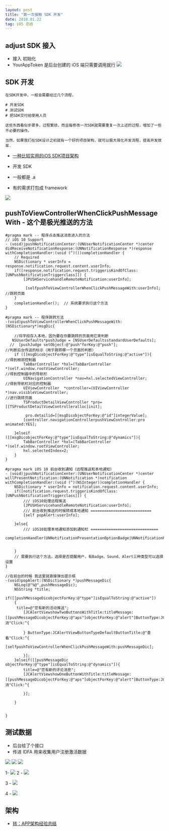 ```yaml
---
layout: post
title: "第一次接触 SDK 开发"
date: 2018.01.22
tag: iOS 总结
---   
```


## adjust SDK 接入
- 接入 初始化
- YourAppToken 是后台创建的 iOS 端只需要调用就行
![](media/15165828761245/15165881950052.jpg)

## SDK 开发

```
在SDK开发中，一般会需要经过几个流程，

# 开发SDK
# 测试SDK
# 把SDK交付给使用人员

这些东西看似步骤多，过程繁琐，而且每修改一次SDK就需要重复一次上述的过程，增加了一些不必要的操作。

当然，如果我们在SDK设计之初就有一个好的项目架构，就可以极大简化开发流程，提高开发效率.
```

- [一种比较实用的iOS SDK项目架构](https://www.jianshu.com/p/edc679a893c9)

- 开发 SDK
 - 一般都是 .a
 - 有的需求打包成 framework
 
![](media/15165828761245/15165913153841.jpg)

## pushToViewControllerWhenClickPushMessageWith - 这个是极光推送的方法
```
#pragma mark -- 程序点击推送消息进入的方法
// iOS 10 Support
- (void)jpushNotificationCenter:(UNUserNotificationCenter *)center didReceiveNotificationResponse:(UNNotificationResponse *)response withCompletionHandler:(void (^)())completionHandler {
    // Required
    NSDictionary * userInfo = response.notification.request.content.userInfo;
    if([response.notification.request.triggerisKindOfClass:[UNPushNotificationTriggerclass]]) {
        [JPUSHServicehandleRemoteNotification:userInfo];
        
         [selfpushToViewControllerWhenClickPushMessageWith:userInfo]; //跳转页面
    }
    completionHandler();  // 系统要求执行这个方法
}

#pragma mark -- 程序跳转方法
-(void)pushToViewControllerWhenClickPushMessageWith:(NSDictionary*)msgDic{
    
    //将字段存入本地，因为要在你要跳转的页面用它来判断
   NSUserDefaults*pushJudge = [NSUserDefaultsstandardUserDefaults];
  //  [pushJudge setObject:@"push"forKey:@"push"];
//判断后台传送的标示（用于跳转哪一个页面的判断）
    if ([[msgDicobjectForKey:@"type"]isEqualToString:@"active"]){
//得到根部控制器
        TabBarController *hxl=(TabBarController *)self.window.rootViewController;
//得到控制器中的导航栏
        UINavigationController *nav=hxl.selectedViewController;
//得到导航栏对应的控制器
        UIViewController  *controller=(UIViewController *)nav.visibleViewController;
//进行跳转页面
        TSProductDetailViewController *pro=[[TSProductDetailViewControlleralloc]init];
        
         pro.detailid=[[msgDicobjectForKey:@"id"]integerValue];        
        [controller.navigationControllerpushViewController:pro animated:YES];
      
    }elseif ([[msgDicobjectForKey:@"type"]isEqualToString:@"dynamics"]){
        TabBarController *hxl=(TabBarController *)self.window.rootViewController;
        hxl.selectedIndex=2;
    }
}

#pragma mark iOS 10 前台收到通知（远程推送和本地通知）
- (void)jpushNotificationCenter:(UNUserNotificationCenter *)center willPresentNotification:(UNNotification *)notification withCompletionHandler:(void (^)(NSInteger))completionHandler {
    NSDictionary * userInfo = notification.request.content.userInfo;
    if([notification.request.triggerisKindOfClass:[UNPushNotificationTriggerclass]]) {
        /// iOS10处理远程推送
        [JPUSHServicehandleRemoteNotification:userInfo];
        /// 前台收到推送的时候转成本地通知 ===========================
        [self popAlert:userInfo];
        
    }else{
        /// iOS10处理本地通知添加到通知栏 ==============================
        completionHandler(UNNotificationPresentationOptionBadge|UNNotificationPresentationOptionSound|UNNotificationPresentationOptionAlert);
        
        
    }
    // 需要执行这个方法，选择是否提醒用户，有Badge、Sound、Alert三种类型可以选择设置
}

//在前台的时候 我这里就直接弹出提示框
-(void)popAlert:(NSDictionary *)pushMessageDic{
    NSLog(@"%@",pushMessageDic);
    NSString *title;
    if([[pushMessageDicobjectForKey:@"type"]isEqualToString:@"active"])
    {
     title=@"您有新的活动推送";
        [JCAlertViewshowTwoButtonsWithTitle:titleMessage:             [[pushMessageDicobjectForKey:@"aps"]objectForKey:@"alert"]ButtonType:JCAlertViewButtonTypeCancelButtonTitle:@"取消"Click:^{
            
        } ButtonType:JCAlertViewButtonTypeDefaultButtonTitle:@"查看"Click:^{
            [selfpushToViewControllerWhenClickPushMessageWith:pushMessageDic];
            
        }];
    }elseif([[pushMessageDic objectForKey:@"type"]isEqualToString:@"dynamics"]){
        title=@"您有新的评论消息";
        [JCAlertViewshowOneButtonWithTitle:titleMessage:[[pushMessageDicobjectForKey:@"aps"]objectForKey:@"alert"]ButtonType:JCAlertViewButtonTypeCancelButtonTitle:@"取消"Click:^{
            
        }];
      
    }
    
   
}
```


## 测试数据
- 后台给了个接口
 - 传进 IDFA 用来收集用户注册激活数据


<img src="/media/15165828761245/15166026740705.jpg">  

<img src="/media/15165828761245/15166026740705.jpg">

<img src="/media/15165828761245/15166026740705.jpg">

1- ![](media/15165828761245/15166026740705.jpg)
2 - ![](media/15165828761245/15166027434820.jpg)

3 - ![](media/15165828761245/15166027084987.jpg)

4 - ![](media/15165828761245/15166024878785.jpg)

## 架构

- [转：APP架构经验总结](http://keeganlee.me/post/architecture/20160303)


